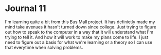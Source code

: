 # Journal 11

I'm learning quite a bit from this Bus Mall project. It has definietly made my mind take avenues it hasn't turned down since college. Just trying to figure out how to speak to the computer in a way that it will understand what I'm trying to tell it. And how it will work to make my plans come to life. I just need to figure out a basis for what we're learning or a theory so I can use that everytime when solving problems.
